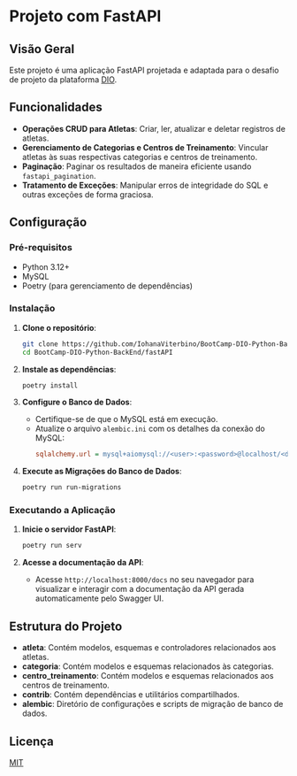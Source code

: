 # Projeto com FastAPI

## Visão Geral

Este projeto é uma aplicação FastAPI projetada e adaptada para o desafio de projeto da plataforma [DIO](https://github.com/digitalinnovationone).

## Funcionalidades

- **Operações CRUD para Atletas**: Criar, ler, atualizar e deletar registros de atletas.
- **Gerenciamento de Categorias e Centros de Treinamento**: Vincular atletas às suas respectivas categorias e centros de treinamento.
- **Paginação**: Paginar os resultados de maneira eficiente usando `fastapi_pagination`.
- **Tratamento de Exceções**: Manipular erros de integridade do SQL e outras exceções de forma graciosa.

## Configuração

### Pré-requisitos

- Python 3.12+
- MySQL
- Poetry (para gerenciamento de dependências)

### Instalação

1. **Clone o repositório**:
    ```bash
    git clone https://github.com/IohanaViterbino/BootCamp-DIO-Python-BackEnd
    cd BootCamp-DIO-Python-BackEnd/fastAPI
    ```

2. **Instale as dependências**:
    ```bash
    poetry install
    ```

3. **Configure o Banco de Dados**:
    - Certifique-se de que o MySQL está em execução.
    - Atualize o arquivo `alembic.ini` com os detalhes da conexão do MySQL:
        ```ini
        sqlalchemy.url = mysql+aiomysql://<user>:<password>@localhost/<database_name>
        ```

4. **Execute as Migrações do Banco de Dados**:
    ```bash
    poetry run run-migrations
    ```

### Executando a Aplicação

1. **Inicie o servidor FastAPI**:
    ```bash
    poetry run serv
    ```

2. **Acesse a documentação da API**:
    - Acesse `http://localhost:8000/docs` no seu navegador para visualizar e interagir com a documentação da API gerada automaticamente pelo Swagger UI.

## Estrutura do Projeto

- **atleta**: Contém modelos, esquemas e controladores relacionados aos atletas.
- **categoria**: Contém modelos e esquemas relacionados às categorias.
- **centro_treinamento**: Contém modelos e esquemas relacionados aos centros de treinamento.
- **contrib**: Contém dependências e utilitários compartilhados.
- **alembic**: Diretório de configurações e scripts de migração de banco de dados.


## Licença

[MIT](https://choosealicense.com/licenses/mit/)

